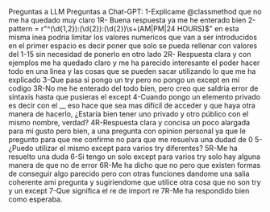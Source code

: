 Preguntas a LLM
Preguntas a Chat-GPT:
1-Explicame   @classmethod que no me ha quedado muy claro
1R- Buena respuesta ya me he enterado bien
2-pattern = r"^(\d{1,2}):(\d{2}):(\d{2})\s+(AM|PM|24 HOURS)$" en esta misma inea podria limitar los valores numericos que van a ser introducidos en el primer espacio es decir poner que solo se pueda rellenar con valores del 1-15 sin necesidad de ponerlo en otro lado
2R- Respuesta clara y con ejemplos me ha quedado claro y me ha parecido interesante el poder hacer todo en una linea y las cosas que se pueden sacar utilizando lo que me ha explicado
3-Que pasa si pongo un try pero no pongo un except en mi codigo
3R-No me he enterado del todo bien, pero creo que saldria error de sintaxis hasta que pusieras el except
4-Cuando pongo un elemento privado es decir con el __ eso hace que sea mas dificil de acceder y que haya otra manera de hacerlo, ¿Estaría bien tener uno privado y otro público con el mismo nombre, verdad?
4R-Respuesta clara y concisa un poco alargada para mi gusto pero bien, a una pregunta con opinion personal ya que le pregunto para que me confirme no para que me resuelva una dudad de 0
5-¿Puedo utilizar el mismo except para varios try diferentes?
5R-Me ha resuelto una duda
6-Si tengo un solo except para varios try solo hay alguna manera de que no de error
6R-Me ha dicho que no pero que existen formas de conseguir algo parecido pero con otras funciones dandome una salia coherente  ami pregunta y sugiriendome que utilice otra cosa que no son try y un except
7-Que significa el re de import re
7R-Me ha respondido bien como esperaba.
